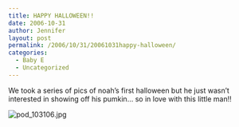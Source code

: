 ```yaml
---
title: HAPPY HALLOWEEN!!
date: 2006-10-31
author: Jennifer
layout: post
permalink: /2006/10/31/20061031happy-halloween/
categories:
  - Baby E
  - Uncategorized
---
```

We took a series of pics of noah&#8217;s first halloween but he just wasn&#8217;t interested in showing off his pumkin&#8230; so in love with this little man!!

<img id="image59" alt="pod_103106.jpg" src="http://static.squarespace.com/static/50db6bb3e4b015296cd43789/50dfa5b1e4b0dc6320e0b5ea/50dfa5b1e4b0dc6320e0b61f/1162241557000/?format=original" />
